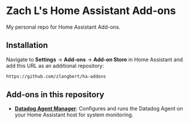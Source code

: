 # Zach L's Home Assistant Add-ons

My personal repo for Home Assistant Add-ons.

## Installation

Navigate to **Settings** -> **Add-ons** -> **Add-on Store** in Home Assistant and add this URL as an
additional repository:

```txt
https://github.com/zlangbert/ha-addons
```

## Add-ons in this repository

- **[Datadog Agent Manager](/datadog-agent-manager/README.md)**: Configures and runs the Datadog Agent on your Home
  Assistant host for system monitoring.
